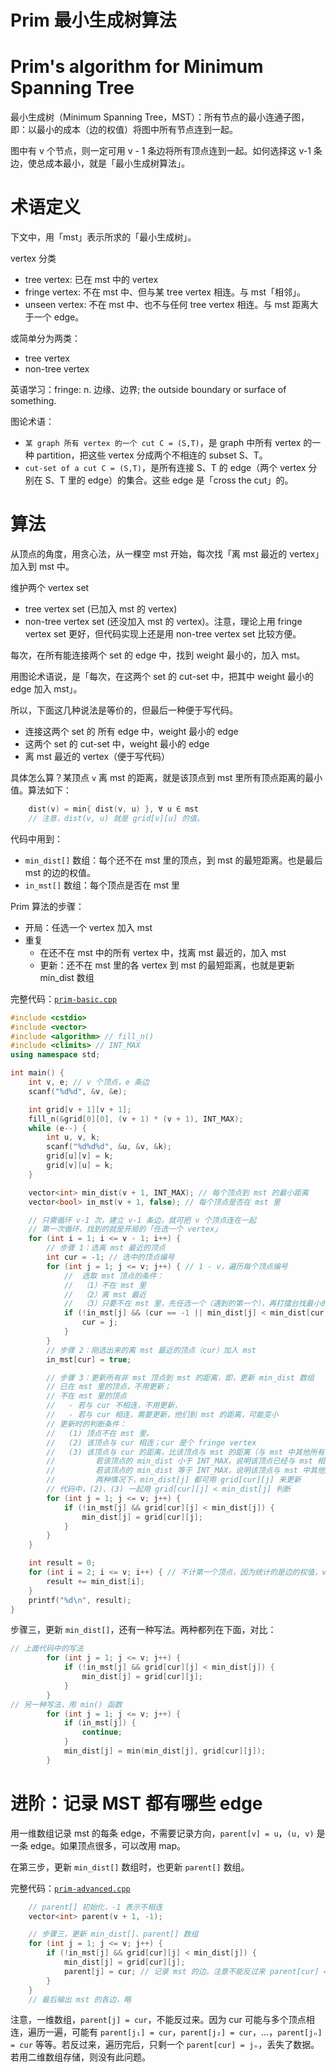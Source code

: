 # Prim 最小生成树算法
# Prim's algorithm for Minimum Spanning Tree

最小生成树（Minimum Spanning Tree，MST）：所有节点的最小连通子图，即：以最小的成本（边的权值）将图中所有节点连到一起。

图中有 v 个节点，则一定可用 v - 1 条边将所有顶点连到一起。如何选择这 v-1 条边，使总成本最小，就是「最小生成树算法」。

# 术语定义

下文中，用「mst」表示所求的「最小生成树」。

vertex 分类
- tree vertex: 已在 mst 中的 vertex
- fringe vertex: 不在 mst 中、但与某 tree vertex 相连。与 mst「相邻」。
- unseen vertex: 不在 mst 中、也不与任何 tree vertex 相连。与 mst 距离大于一个 edge。

或简单分为两类：
- tree vertex
- non-tree vertex

英语学习：fringe: n. 边缘、边界; the outside boundary or surface of something.

图论术语：
- `某 graph 所有 vertex 的一个 cut C = (S,T)`，是 graph 中所有 vertex 的一种 partition，把这些 vertex 分成两个不相连的 subset S、T。
- `cut-set of a cut C = (S,T)`，是所有连接 S、T 的 edge（两个 vertex 分别在 S、T 里的 edge）的集合。这些 edge 是「cross the cut」的。

# 算法

从顶点的角度，用贪心法，从一棵空 mst 开始，每次找「离 mst 最近的 vertex」加入到 mst 中。

维护两个 vertex set
- tree vertex set (已加入 mst 的 vertex)
- non-tree vertex set (还没加入 mst 的 vertex)。注意，理论上用 fringe vertex set 更好，但代码实现上还是用 non-tree vertex set 比较方便。

每次，在所有能连接两个 set 的 edge 中，找到 weight 最小的，加入 mst。

用图论术语说，是「每次，在这两个 set 的 cut-set 中，把其中 weight 最小的 edge 加入 mst」。

所以，下面这几种说法是等价的，但最后一种便于写代码。
- 连接这两个 set 的 所有 edge 中，weight 最小的 edge
- 这两个 set 的 cut-set 中，weight 最小的 edge
- 离 mst 最近的 vertex（便于写代码）

具体怎么算？某顶点 `v` 离 mst 的距离，就是该顶点到 mst 里所有顶点距离的最小值。算法如下：
```cpp
    dist(v) = min{ dist(v, u) }, ∀ u ∈ mst
    // 注意，dist(v, u) 就是 grid[v][u] 的值。
```

代码中用到：
- `min_dist[]` 数组：每个还不在 mst 里的顶点，到 mst 的最短距离。也是最后 mst 的边的权值。
- `in_mst[]` 数组：每个顶点是否在 mst 里

Prim 算法的步骤：
- 开局：任选一个 vertex 加入 mst
- 重复
  - 在还不在 mst 中的所有 vertex 中，找离 mst 最近的，加入 mst
  - 更新：还不在 mst 里的各 vertex 到 mst 的最短距离，也就是更新 min_dist 数组

完整代码：[`prim-basic.cpp`](code/prim-basic.cpp)

```cpp
#include <cstdio>
#include <vector>
#include <algorithm> // fill_n()
#include <climits> // INT_MAX
using namespace std;

int main() {
    int v, e; // v 个顶点，e 条边
    scanf("%d%d", &v, &e);

    int grid[v + 1][v + 1];
    fill_n(&grid[0][0], (v + 1) * (v + 1), INT_MAX);
    while (e--) {
        int u, v, k;
        scanf("%d%d%d", &u, &v, &k);
        grid[u][v] = k;
        grid[v][u] = k;
    }

    vector<int> min_dist(v + 1, INT_MAX); // 每个顶点到 mst 的最小距离
    vector<bool> in_mst(v + 1, false); // 每个顶点是否在 mst 里

    // 只需循环 v-1 次，建立 v-1 条边，就可把 v 个顶点连在一起
    // 第一次循环，找到的就是开局的「任选一个 vertex」
    for (int i = 1; i <= v - 1; i++) {
        // 步骤 1：选离 mst 最近的顶点
        int cur = -1; // 选中的顶点编号
        for (int j = 1; j <= v; j++) { // 1 - v，遍历每个顶点编号
            //  选取 mst 顶点的条件：
            //  （1）不在 mst 里
            //  （2）离 mst 最近
            //  （3）只要不在 mst 里，先任选一个（遇到的第一个），再打擂台找最小的
            if (!in_mst[j] && (cur == -1 || min_dist[j] < min_dist[cur])) {
                cur = j;
            }
        }
        // 步骤 2：刚选出来的离 mst 最近的顶点（cur）加入 mst
        in_mst[cur] = true;

        // 步骤 3：更新所有非 mst 顶点到 mst 的距离，即，更新 min_dist 数组
        // 已在 mst 里的顶点，不用更新；
        // 不在 mst 里的顶点
        //   - 若与 cur 不相连，不用更新，
        //   - 若与 cur 相连，需要更新，他们到 mst 的距离，可能变小
        // 更新时的判断条件：
        //   (1) 顶点不在 mst 里。
        //   (2) 该顶点与 cur 相连；cur 是个 fringe vertex
        //   (3) 该顶点与 cur 的距离，比该顶点与 mst 的距离（与 mst 中其他所有顶点的距离），更小
        //         若该顶点的 min_dist 小于 INT_MAX，说明该顶点已经与 mst 相连，但与 cur 的距离更小
        //         若该顶点的 min_dist 等于 INT_MAX，说明该顶点与 mst 中其他所有顶点都未相连
        //         两种情况下，min_dist[j] 都可用 grid[cur][j] 来更新
        // 代码中，(2)、(3) 一起用 grid[cur][j] < min_dist[j] 判断
        for (int j = 1; j <= v; j++) {
            if (!in_mst[j] && grid[cur][j] < min_dist[j]) {
                min_dist[j] = grid[cur][j];
            }
        }
    }

    int result = 0;
    for (int i = 2; i <= v; i++) { // 不计第一个顶点，因为统计的是边的权值，v个顶点有 v-1条边
        result += min_dist[i];
    }
    printf("%d\n", result);
}
```

步骤三，更新 `min_dist[]`，还有一种写法。两种都列在下面，对比：

```cpp
// 上面代码中的写法
        for (int j = 1; j <= v; j++) {
            if (!in_mst[j] && grid[cur][j] < min_dist[j]) {
                min_dist[j] = grid[cur][j];
            }
        }
// 另一种写法，用 min() 函数
        for (int j = 1; j <= v; j++) {
            if (in_mst[j]) {
                continue;
            }
            min_dist[j] = min(min_dist[j], grid[cur][j]);
        }
```

# 进阶：记录 MST 都有哪些 edge

用一维数组记录 mst 的每条 edge，不需要记录方向，`parent[v] = u`，`(u, v)` 是一条 edge。如果顶点很多，可以改用 map。

在第三步，更新 `min_dist[]` 数组时，也更新 `parent[]` 数组。

完整代码：[`prim-advanced.cpp`](code/prim-advanced.cpp)

```cpp
    // parent[] 初始化，-1 表示不相连
    vector<int> parent(v + 1, -1);

    // 步骤三，更新 min_dist[]、parent[] 数组
    for (int j = 1; j <= v; j++) {
        if (!in_mst[j] && grid[cur][j] < min_dist[j]) {
            min_dist[j] = grid[cur][j];
            parent[j] = cur; // 记录 mst 的边。注意不能反过来 parent[cur] = j
        }
    }
    // 最后输出 mst 的各边，略
```

注意，一维数组，`parent[j] = cur`，不能反过来。因为 cur 可能与多个顶点相连，遍历一遍，可能有 `parent[j₁] = cur`，`parent[j₂] = cur`，...，`parent[jₙ] = cur` 等等。若反过来，遍历完后，只剩一个 `parent[cur] = jₙ`，丢失了数据。若用二维数组存储，则没有此问题。
